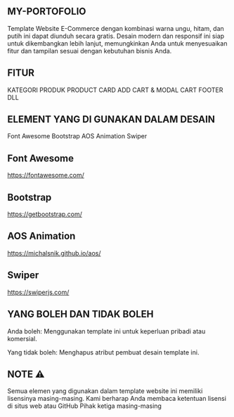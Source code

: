 ## MY-PORTOFOLIO
Template Website E-Commerce dengan kombinasi warna ungu, hitam, dan putih ini dapat diunduh secara gratis. Desain modern dan responsif ini siap untuk dikembangkan lebih lanjut, memungkinkan Anda untuk menyesuaikan fitur dan tampilan sesuai dengan kebutuhan bisnis Anda.

## FITUR
KATEGORI PRODUK
PRODUCT CARD
ADD CART & MODAL CART
FOOTER DLL

## ELEMENT YANG DI GUNAKAN DALAM DESAIN
Font Awesome
Bootstrap
AOS Animation
Swiper

## Font Awesome
https://fontawesome.com/
## Bootstrap
https://getbootstrap.com/
## AOS Animation
https://michalsnik.github.io/aos/
## Swiper
https://swiperjs.com/

## YANG BOLEH DAN TIDAK BOLEH
Anda boleh:
Menggunakan template ini untuk keperluan pribadi atau komersial.

Yang tidak boleh:
Menghapus atribut pembuat desain template ini.

## NOTE ⚠️
Semua elemen yang digunakan dalam template website ini memiliki lisensinya masing-masing. Kami berharap Anda membaca ketentuan lisensi di situs web atau GitHub Pihak ketiga masing-masing
